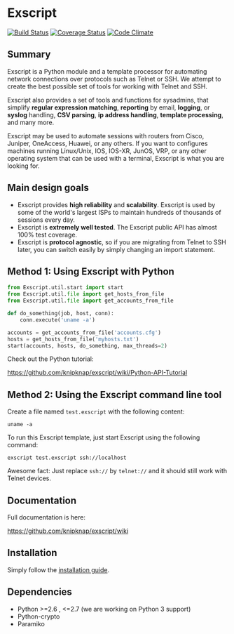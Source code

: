 # Exscript

[![Build Status](https://travis-ci.org/knipknap/exscript.svg?branch=master)](https://travis-ci.org/knipknap/exscript)
[![Coverage Status](https://coveralls.io/repos/github/knipknap/exscript/badge.svg?branch=master)](https://coveralls.io/github/knipknap/exscript?branch=master)
[![Code Climate](https://lima.codeclimate.com/github/knipknap/exscript/badges/gpa.svg)](https://lima.codeclimate.com/github/knipknap/exscript)

## Summary

Exscript is a Python module and a template processor for automating network 
connections over protocols such as Telnet or SSH. We attempt to create the 
best possible set of tools for working with Telnet and SSH.

Exscript also provides a set of tools and functions for sysadmins, that
simplify **regular expression matching**, **reporting** by email, **logging**,
or **syslog** handling, **CSV parsing**, **ip address handling**,
**template processing**, and many more.

Exscript may be used to automate sessions with routers from Cisco, Juniper, 
OneAccess, Huawei, or any others. If you want to configures machines 
running Linux/Unix, IOS, IOS-XR, JunOS, VRP, or any other operating system 
that can be used with a terminal, Exscript is what you are looking for.

## Main design goals

* Exscript provides **high reliability** and **scalability**. Exscript is
  used by some of the world's largest ISPs to maintain hundreds of thousands
  of sessions every day.
* Exscript is **extremely well tested**. The Exscript public API has almost
  100% test coverage.
* Exscript is **protocol agnostic**, so if you are migrating from Telnet to
  SSH later, you can switch easily by simply changing an import statement.

## Method 1: Using Exscript with Python

```python
from Exscript.util.start import start
from Exscript.util.file import get_hosts_from_file
from Exscript.util.file import get_accounts_from_file

def do_something(job, host, conn):
    conn.execute('uname -a')

accounts = get_accounts_from_file('accounts.cfg')
hosts = get_hosts_from_file('myhosts.txt')
start(accounts, hosts, do_something, max_threads=2)
```

Check out the Python tutorial:

https://github.com/knipknap/exscript/wiki/Python-API-Tutorial

## Method 2: Using the Exscript command line tool

Create a file named `test.exscript` with the following content:

```
uname -a
```

To run this Exscript template, just start Exscript using the following command:

```
exscript test.exscript ssh://localhost
```

Awesome fact: Just replace `ssh://` by `telnet://` and it should still work with Telnet devices.


## Documentation

Full documentation is here:

https://github.com/knipknap/exscript/wiki

## Installation

Simply follow the [installation guide](https://github.com/knipknap/exscript/wiki/Installation-Guide "Installation Guide").

## Dependencies

* Python >=2.6 , <=2.7 (we are working on Python 3 support)
* Python-crypto
* Paramiko
